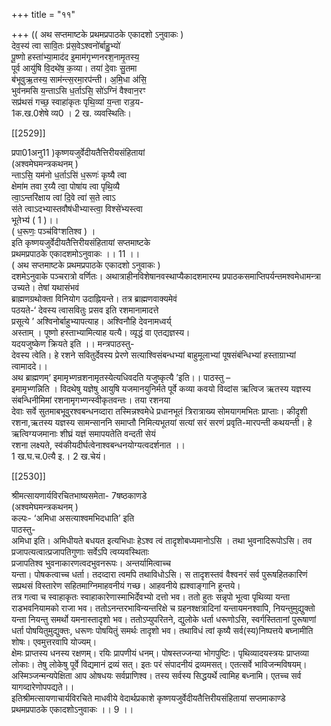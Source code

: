 +++
title = "११"

+++
(( अथ सप्तमाष्टके प्रथमप्रपाठके एकादशो ऽनुवाकः )  
देव॒स्य॑ त्वा सावि॒तः प्र॑स॒वेऽश्वनो॑र्बाहु॒भ्यो॑  
पू॒ष्णो हस्ता॑भ्या॒माद॑द इ॒माम॑गृभ्णनरश॒नामृ॒तस्य॒  
पूर्व आयु॑षि वि॒दथे॑ष॒ क॒व्या। तया॑ दे॒वाः सु॒तमा  
ब॑भूवुऋ॒तस्य॒ साम॑न्त्स॒रमा॒रप॑न्ती। अ॒मि॒धा अ॑सि॒  
भुव॑नमसि य॒न्ताऽसि ध॒र्ताऽसि॒ सो॑ऽग्निं वैश्वान॒रꣳ  
सप्र॑थसं गच्छ॒ स्वाहा॑कृतः पृथि॒व्यां य॒न्ता राड॒य-  
1क.ख.0शेषे व्य0 । 2 ख. व्यवस्थितिः।

[[2529]]

प्रपा01अनु11 )कृष्णयजुर्वेदीयतैत्तिरीयसंहितायां  
(अश्वमेघमन्त्रकथनम् )  
न्ताऽसि॒ यम॑नो ध॒र्ताऽसि॑ ध॒रूणः॑ कृष्यै त्वा  
क्षेमा॑म तवा र॒य्यै त्वा॒ पोषा॑य त्वा पृथि॒व्यै  
त्वा॒ऽन्तरि॑क्षाय त्वां दि॒वे त्वा॑ स॒ते त्वाऽ  
स॑ते त्वाऽदभ्यास्तवौष॑धीभ्यास्त्वा॒ विश्से॑भ्यस्त्वा  
भूतेभ्य॑ ( 1 )।।  
( ध॒रूणः॒ पञ्च॑विꣳशतिश्व ) ।  
इति कृष्णयजुर्वेदीयतैत्तिरीयसंहितायां सप्तमाष्टके  
प्रथमप्रपाठके एकादशमोऽनुवाकः ।। 11 ।।  
( अथ सप्तमाष्टके प्रथमप्रपाठके एकादशो ऽनुवाकः )  
दशमेऽनुवाके पञ्चरात्रो वर्णितः। अथात्राहीनविशेषानवस्थाप्यैकादशमारम्य प्रपाठकसमाप्तिपर्यन्तमश्वमेधामन्त्रा उच्यते। तेषां यथासंभवं  
ब्राह्मणग्रथोक्ता विनियोग उदाह्नियन्ते। तत्र ब्राह्मणवाक्यमेवं  
पठयते-‘ देवस्य त्वासवितुः प्रसव इति रशमानामादत्ते  
प्रसूत्ये ’ अश्विनोर्बाहुभ्यापत्याह। अश्विनौहि देवनामध्वर्य्  
अस्ताम् । पूष्णो हस्ताभ्यामित्याह यत्यै। व्यृद्धं वा एतद्यज्ञस्य।  
यदयजुष्केण क्रियते इति ।। मन्त्रपाठस्तु-  
देवस्य त्वेति। हे रशने सवितुर्देवस्य प्रेरणे सत्याश्विसंबन्धभ्यां बाहुमूलाभ्यां पूषसंबंन्धिभ्यां हस्ताग्राभ्यां त्वामाददे।।  
अथ ब्राह्मणम्‘ इमामृभ्णन्रशनामृतस्येत्यधिवदति यजुष्कृत्यै ’इति।। पाठस्तु –  
इमामृभ्णन्निति । विदथेषु यज्ञेषु आयुषि यजमानयुनिर्मते पूर्वे कव्या कवयो विव्दांस ऋत्विज ऋतस्य यज्ञस्य संबन्धिनीमिमां रशनामृगभ्णन्स्वीकृतवन्तः। तया रशनया  
देवाः सर्वे सुतमाबभूवुरश्वबन्धनव्दारा तस्मिन्नश्वमेधे प्रधानभूतं त्रिरात्राख्य सोमयागमभितः प्राप्ताः। कीदृशी रशना,ऋतस्य यज्ञस्य सामन्साननि समाप्तौ निमित्यभूतयां सत्यां सरं सरणं प्रवृति-मारपन्ती कथयन्ती। हे ऋत्विग्यजमानाः शीघ्रं यज्ञं समापयतेति वन्दती सेयं  
रशना लक्ष्यते, स्व॑कीयदीर्घत्वेनाश्वबन्धनयोग्यत्वदर्शनात ।।  
1 ख.घ.च.0त्यै इ.। 2 ख.चेयं।

[[2530]]

श्रीमत्सायणार्यविरचितभाष्यसमेता- 7षष्ठकाणडे  
(अश्वमेघमन्त्रकथनम् )  
कल्पः- ‘अमिधा असत्याश्वमभिदधाति’ इति  
पाठस्तु-  
अमिधा इति। अमिधीयते बधयत इत्यभिधाः हेऽश्व त्वं तादृशोबध्यमानोऽसि । तथा भुवनादिरूपोऽसि। तव प्रजापत्यत्वात्प्रजापतिगुणाः सर्वेऽपि त्वय्यवस्थिताः  
प्रजापतिश्व भुवनाकारणत्वदभुवनरूपः। अन्तर्यामित्वाच्च  
यन्ता। पोषकत्वाच्च धर्ता। तदव्दारा त्वमपि तथाविधोऽसि। स तादृशस्तवं वैश्वनरं सर्व पुरूषहितकारिणं सप्रथसं विस्तारेण सहितमाग्निमाहवनीयं गच्छ। आहवनीये ह्यश्वाङ्गानि हून्तये।  
तत्र गत्वा च स्वाहाकृतः स्वाहाकारेणास्माभिर्देवभ्यो दत्तो भव। ततो हुतः सन्नृपो भूत्वा पृथिव्या यन्ता राडभवनियामको राजा भव। ततोऽनन्तरभाविन्यन्तरिक्षे च ग्रहनश्क्षत्रादिनां यन्तायमनश्वापि, नियन्तुमुद्युक्तो यन्ता नियन्तु समर्थो यमनास्तादृशो भव। ततोऽप्युपरितने, द्युलोके धर्ता धरूणोऽसि, स्वर्गस्तितानां पुरूषाणां धर्ता पोषयितुमुद्युक्तः, धरूणः पोषयितुं समर्थः तादृशो भव। तथाविधं त्वां कृष्यै सर्व(स्य)निष्पत्तये बघ्नामीति शोषः। एवमुत्तरवापि योज्यम्।  
क्षेमः प्राप्तस्य धनस्य रक्षणम्। रयिः प्रापणीयं धनम्। पोषस्तज्जन्या भोगपुष्टिः। पृथिव्यादयस्त्रयः प्राप्तव्या लोकाः। तेषु लोकेषु पूर्वे विद्यमानं द्रव्यं सत्। इतः परं संपादनीयं द्रव्यमसत्। एतत्सर्वे भाविजन्मविषयम्। अस्मिञ्जन्मन्यपेक्षिता आप ओषधयः सर्वप्राणिश्व। तस्य सर्वस्य सिद्धयर्थे त्वामिह बध्नामि। एतच्च सर्व यागव्दारेणोपपद्यते।।  
इतिश्रीमत्सायणाचार्यविरचिते माधवीये वेदार्थप्रकाशे कृष्णयजुर्वेदीयतैत्तिरीयसंहितायां सप्तमाकाण्डे  
प्रथमप्रपाठके एकादशोऽनुवाकः ।। 9 ।।  
